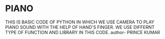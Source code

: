 # PIANO
THIS IS BASIC CODE OF PYTHON IN WHICH WE USE CAMERA TO PLAY PIANO SOUND WITH THE HELP OF HAND'S FINGER.
WE USE DIFFERNT TYPE OF FUNCTION AND LIBRARY IN THIS CODE. 
author- PRINCE KUMAR
